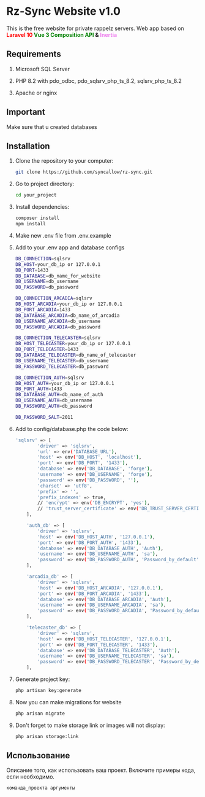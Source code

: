 # Rz-Sync Website v1.0

This is the free website for private rappelz servers.
Web app based on <strong><span style="color: red">Laravel 10</span> <span style="color: green">Vue 3 Composition API</span> & <span style="color: violet">Inertia</span></strong>

## Requirements

1. Microsoft SQL Server

2. PHP 8.2 with pdo_odbc, pdo_sqlsrv_php_ts_8.2, sqlsrv_php_ts_8.2

3. Apache or nginx

## Important

Make sure that u created databases

## Installation

1. Clone the repository to your computer:

    ```bash
    git clone https://github.com/syncallow/rz-sync.git
    ```

2. Go to project directory:

    ```bash
    cd your_project
    ```

3. Install dependencies:

    ```bash
    composer install
    npm install
    ```
4. Make new .env file from .env.example

5. Add to your .env app and database configs

    ```bash
    DB_CONNECTION=sqlsrv
    DB_HOST=your_db_ip or 127.0.0.1
    DB_PORT=1433
    DB_DATABASE=db_name_for_website
    DB_USERNAME=db_username
    DB_PASSWORD=db_password
    
    DB_CONNECTION_ARCADIA=sqlsrv
    DB_HOST_ARCADIA=your_db_ip or 127.0.0.1
    DB_PORT_ARCADIA=1433
    DB_DATABASE_ARCADIA=db_name_of_arcadia
    DB_USERNAME_ARCADIA=db_username
    DB_PASSWORD_ARCADIA=db_password
    
    DB_CONNECTION_TELECASTER=sqlsrv
    DB_HOST_TELECASTER=your_db_ip or 127.0.0.1
    DB_PORT_TELECASTER=1433
    DB_DATABASE_TELECASTER=db_name_of_telecaster
    DB_USERNAME_TELECASTER=db_username
    DB_PASSWORD_TELECASTER=db_password
    
    DB_CONNECTION_AUTH=sqlsrv
    DB_HOST_AUTH=your_db_ip or 127.0.0.1
    DB_PORT_AUTH=1433
    DB_DATABASE_AUTH=db_name_of_auth
    DB_USERNAME_AUTH=db_username
    DB_PASSWORD_AUTH=db_password
   
    DB_PASSWORD_SALT=2011
    ```

6. Add to config/database.php the code below:
    ```bash
    'sqlsrv' => [
            'driver' => 'sqlsrv',
            'url' => env('DATABASE_URL'),
            'host' => env('DB_HOST', 'localhost'),
            'port' => env('DB_PORT', '1433'),
            'database' => env('DB_DATABASE', 'forge'),
            'username' => env('DB_USERNAME', 'forge'),
            'password' => env('DB_PASSWORD', ''),
            'charset' => 'utf8',
            'prefix' => '',
            'prefix_indexes' => true,
            // 'encrypt' => env('DB_ENCRYPT', 'yes'),
            // 'trust_server_certificate' => env('DB_TRUST_SERVER_CERTIFICATE', 'false'),
        ],

        'auth_db' => [
            'driver' => 'sqlsrv',
            'host' => env('DB_HOST_AUTH', '127.0.0.1'),
            'port' => env('DB_PORT_AUTH', '1433'),
            'database' => env('DB_DATABASE_AUTH', 'Auth'),
            'username' => env('DB_USERNAME_AUTH', 'sa'),
            'password' => env('DB_PASSWORD_AUTH', 'Password_by_default'),
        ],

        'arcadia_db' => [
            'driver' => 'sqlsrv',
            'host' => env('DB_HOST_ARCADIA', '127.0.0.1'),
            'port' => env('DB_PORT_ARCADIA', '1433'),
            'database' => env('DB_DATABASE_ARCADIA', 'Auth'),
            'username' => env('DB_USERNAME_ARCADIA', 'sa'),
            'password' => env('DB_PASSWORD_ARCADIA', 'Password_by_default'),
        ],

        'telecaster_db' => [
            'driver' => 'sqlsrv',
            'host' => env('DB_HOST_TELECASTER', '127.0.0.1'),
            'port' => env('DB_PORT_TELECASTER', '1433'),
            'database' => env('DB_DATABASE_TELECASTER', 'Auth'),
            'username' => env('DB_USERNAME_TELECASTER', 'sa'),
            'password' => env('DB_PASSWORD_TELECASTER', 'Password_by_default'),
        ],
    ```

7. Generate project key:
    ```bash
    php artisan key:generate
    ```

8. Now you can make migrations for website
    ```bash
    php arisan migrate
    ```

9. Don't forget to make storage link or images will not display:
    ```bash
    php arisan storage:link
    ```
## Использование

Описание того, как использовать ваш проект. Включите примеры кода, если необходимо.

```bash
команда_проекта аргументы
